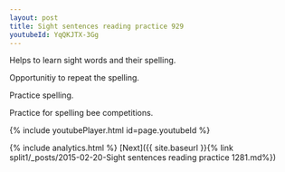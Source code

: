 ```yaml
---
layout: post
title: Sight sentences reading practice 929
youtubeId: YqQKJTX-3Gg
---
```

 
 
Helps to learn sight words and their spelling.

Opportunitiy to repeat the spelling. 

Practice spelling. 
 
Practice for spelling bee competitions. 
 
{% include youtubePlayer.html id=page.youtubeId %}
 
 
{% include analytics.html %} 
[Next]({{ site.baseurl }}{% link  split1/_posts/2015-02-20-Sight sentences reading practice 1281.md%})
 
